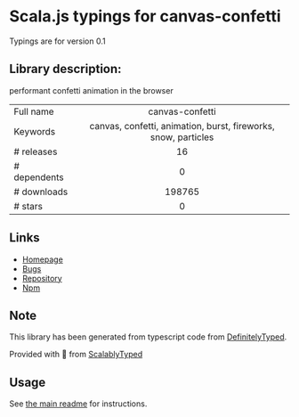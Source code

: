 
# Scala.js typings for canvas-confetti

Typings are for version 0.1

## Library description:
performant confetti animation in the browser

|                    |                 |
| ------------------ | :-------------: |
| Full name          | canvas-confetti |
| Keywords           | canvas, confetti, animation, burst, fireworks, snow, particles |
| # releases         | 16 |
| # dependents       | 0 |
| # downloads        | 198765 |
| # stars            | 0 |

## Links
- [Homepage](https://github.com/catdad/canvas-confetti#readme)
- [Bugs](https://github.com/catdad/canvas-confetti/issues)
- [Repository](https://github.com/catdad/canvas-confetti)
- [Npm](https://www.npmjs.com/package/canvas-confetti)
    


## Note
This library has been generated from typescript code from [DefinitelyTyped](https://definitelytyped.org).

Provided with :purple_heart: from [ScalablyTyped](https://github.com/oyvindberg/ScalablyTyped)

## Usage
See [the main readme](../../readme.md) for instructions.


